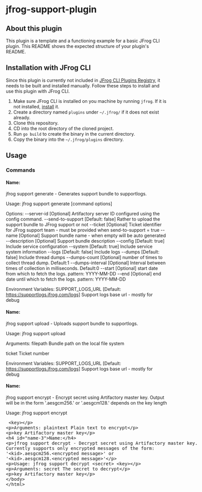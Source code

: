 # jfrog-support-plugin

## About this plugin
This plugin is a template and a functioning example for a basic JFrog CLI plugin. 
This README shows the expected structure of your plugin's README.

## Installation with JFrog CLI
Since this plugin is currently not included in [JFrog CLI Plugins Registry](https://github.com/jfrog/jfrog-cli-plugins-reg), it needs to be built and installed manually. Follow these steps to install and use this plugin with JFrog CLI.
1. Make sure JFrog CLI is installed on you machine by running ```jfrog```. If it is not installed, [install](https://jfrog.com/getcli/) it.
2. Create a directory named ```plugins``` under ```~/.jfrog/``` if it does not exist already.
3. Clone this repository.
4. CD into the root directory of the cloned project.
5. Run ```go build``` to create the binary in the current directory.
6. Copy the binary into the ```~/.jfrog/plugins``` directory.

## Usage
### Commands
#### Name:
  jfrog support generate - Generates support bundle to supportlogs.

Usage:
  jfrog support generate [command options]

Options:
  --server-id          [Optional] Artifactory server ID configured using the config command.
  --send-to-support    [Default: false] Rather to upload the support bundle to JFrog support or not
  --ticket             [Optional] Ticket identifier for JFrog support team - must be provided when send-to-support = true
  --name               [Optional] Support bundle name - when empty will be auto generated
  --description        [Optional] Support bundle description
  --config             [Default: true] Include service configuration
  --system             [Default: true] Include service system information
  --logs               [Default: false] Include logs
  --dumps              [Default: false] Include thread dumps
  --dumps-count        [Optional] number of times to collect thread dump. Default:1
  --dumps-interval     [Optional] Interval between times of collection in milliseconds. Default:0
  --start              [Optional] start date from which to fetch the logs. pattern: YYYY-MM-DD
  --end                [Optional] end date until which to fetch the logs. pattern: YYYY-MM-DD
  
Environment Variables:
  SUPPORT_LOGS_URL
    [Default: https://supportlogs.jfrog.com/logs]
    Support logs base url - mostly for debug


#### Name:
  jfrog support upload - Uploads support bundle to supportlogs.

Usage:
  jfrog support upload <filepath> <ticket>

Arguments:
  filepath
    Bundle path on the local file system

  ticket
    Ticket number


Environment Variables:
  SUPPORT_LOGS_URL
    [Default: https://supportlogs.jfrog.com/logs]
    Support logs base url - mostly for debug


#### Name:
  jfrog support encrypt - Encrypt secret using Artifactory master key. Output will be in the form '<kid>.aesgcm256.<encrypted message>' or '<kid>.aesgcm128.<encrypted message>' depends on the key length

Usage:
  jfrog support encrypt <plaintext> <key>

Arguments:
  plaintext
    Plain text to encrypt

  key
    Artifactory master key


#### Name:
  jfrog support decrypt - Decrypt secret using Artifactory master key. Currently supports only encrypted messages of the form: '<kid>.aesgcm256.<encrypted message>' or '<kid>.aesgcm128.<encrypted message>'

Usage:
  jfrog support decrypt <secret> <key>

Arguments:
  secret
    The secret to decrypt

  key
    Artifactory master key

